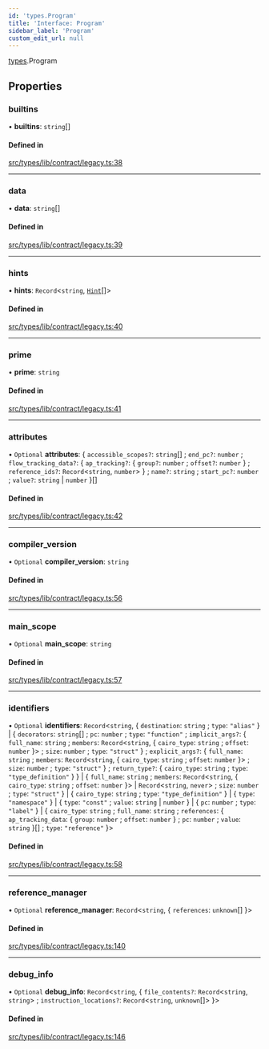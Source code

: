 ```yaml
---
id: 'types.Program'
title: 'Interface: Program'
sidebar_label: 'Program'
custom_edit_url: null
---
```


[types](../namespaces/types.md).Program

## Properties

### builtins

• **builtins**: `string`[]

#### Defined in

[src/types/lib/contract/legacy.ts:38](https://github.com/starknet-io/starknet.js/blob/v7.6.4/src/types/lib/contract/legacy.ts#L38)

---

### data

• **data**: `string`[]

#### Defined in

[src/types/lib/contract/legacy.ts:39](https://github.com/starknet-io/starknet.js/blob/v7.6.4/src/types/lib/contract/legacy.ts#L39)

---

### hints

• **hints**: `Record`<`string`, [`Hint`](../namespaces/types.md#hint)[]\>

#### Defined in

[src/types/lib/contract/legacy.ts:40](https://github.com/starknet-io/starknet.js/blob/v7.6.4/src/types/lib/contract/legacy.ts#L40)

---

### prime

• **prime**: `string`

#### Defined in

[src/types/lib/contract/legacy.ts:41](https://github.com/starknet-io/starknet.js/blob/v7.6.4/src/types/lib/contract/legacy.ts#L41)

---

### attributes

• `Optional` **attributes**: \{ `accessible_scopes?`: `string`[] ; `end_pc?`: `number` ; `flow_tracking_data?`: \{ `ap_tracking?`: \{ `group?`: `number` ; `offset?`: `number` } ; `reference_ids?`: `Record`<`string`, `number`\> } ; `name?`: `string` ; `start_pc?`: `number` ; `value?`: `string` \| `number` }[]

#### Defined in

[src/types/lib/contract/legacy.ts:42](https://github.com/starknet-io/starknet.js/blob/v7.6.4/src/types/lib/contract/legacy.ts#L42)

---

### compiler_version

• `Optional` **compiler_version**: `string`

#### Defined in

[src/types/lib/contract/legacy.ts:56](https://github.com/starknet-io/starknet.js/blob/v7.6.4/src/types/lib/contract/legacy.ts#L56)

---

### main_scope

• `Optional` **main_scope**: `string`

#### Defined in

[src/types/lib/contract/legacy.ts:57](https://github.com/starknet-io/starknet.js/blob/v7.6.4/src/types/lib/contract/legacy.ts#L57)

---

### identifiers

• `Optional` **identifiers**: `Record`<`string`, \{ `destination`: `string` ; `type`: `"alias"` } \| \{ `decorators`: `string`[] ; `pc`: `number` ; `type`: `"function"` ; `implicit_args?`: \{ `full_name`: `string` ; `members`: `Record`<`string`, \{ `cairo_type`: `string` ; `offset`: `number` }\> ; `size`: `number` ; `type`: `"struct"` } ; `explicit_args?`: \{ `full_name`: `string` ; `members`: `Record`<`string`, \{ `cairo_type`: `string` ; `offset`: `number` }\> ; `size`: `number` ; `type`: `"struct"` } ; `return_type?`: \{ `cairo_type`: `string` ; `type`: `"type_definition"` } } \| \{ `full_name`: `string` ; `members`: `Record`<`string`, \{ `cairo_type`: `string` ; `offset`: `number` }\> \| `Record`<`string`, `never`\> ; `size`: `number` ; `type`: `"struct"` } \| \{ `cairo_type`: `string` ; `type`: `"type_definition"` } \| \{ `type`: `"namespace"` } \| \{ `type`: `"const"` ; `value`: `string` \| `number` } \| \{ `pc`: `number` ; `type`: `"label"` } \| \{ `cairo_type`: `string` ; `full_name`: `string` ; `references`: \{ `ap_tracking_data`: \{ `group`: `number` ; `offset`: `number` } ; `pc`: `number` ; `value`: `string` }[] ; `type`: `"reference"` }\>

#### Defined in

[src/types/lib/contract/legacy.ts:58](https://github.com/starknet-io/starknet.js/blob/v7.6.4/src/types/lib/contract/legacy.ts#L58)

---

### reference_manager

• `Optional` **reference_manager**: `Record`<`string`, \{ `references`: `unknown`[] }\>

#### Defined in

[src/types/lib/contract/legacy.ts:140](https://github.com/starknet-io/starknet.js/blob/v7.6.4/src/types/lib/contract/legacy.ts#L140)

---

### debug_info

• `Optional` **debug_info**: `Record`<`string`, \{ `file_contents?`: `Record`<`string`, `string`\> ; `instruction_locations?`: `Record`<`string`, `unknown`[]\> }\>

#### Defined in

[src/types/lib/contract/legacy.ts:146](https://github.com/starknet-io/starknet.js/blob/v7.6.4/src/types/lib/contract/legacy.ts#L146)
